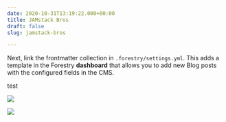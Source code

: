 ```yaml
---
date: 2020-10-31T13:19:22.000+00:00
title: JAMstack Bros
draft: false
slug: jamstack-bros

---
```

Next, link the frontmatter collection in `.forestry/settings.yml`. This adds a template in the Forestry **dashboard** that allows you to add new Blog posts with the configured fields in the CMS.

test

![](/uploads/meeseekshq.png)

![](/uploads/maxresdefault.jpg)